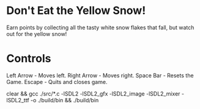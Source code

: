 # Don't Eat the Yellow Snow!
Earn points by collecting all the tasty white snow flakes that fall, but watch out for the yellow snow!

# Controls
Left Arrow - Moves left.
Right Arrow - Moves right.
Space Bar - Resets the Game.
Escape - Quits and closes game.

clear && gcc ./src/*.c -lSDL2 -lSDL2_gfx -lSDL2_image -lSDL2_mixer -lSDL2_ttf -o ./build/bin && ./build/bin
